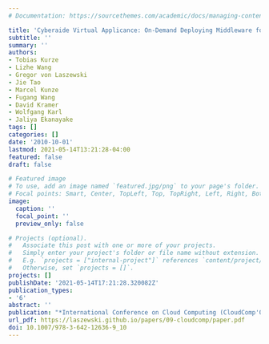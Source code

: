 ```yaml
---
# Documentation: https://sourcethemes.com/academic/docs/managing-content/

title: 'Cyberaide Virtual Applicance: On-Demand Deploying Middleware for Cyberinfrastructure'
subtitle: ''
summary: ''
authors:
- Tobias Kurze
- Lizhe Wang
- Gregor von Laszewski
- Jie Tao
- Marcel Kunze
- Fugang Wang
- David Kramer
- Wolfgang Karl
- Jaliya Ekanayake
tags: []
categories: []
date: '2010-10-01'
lastmod: 2021-05-14T13:21:28-04:00
featured: false
draft: false

# Featured image
# To use, add an image named `featured.jpg/png` to your page's folder.
# Focal points: Smart, Center, TopLeft, Top, TopRight, Left, Right, BottomLeft, Bottom, BottomRight.
image:
  caption: ''
  focal_point: ''
  preview_only: false

# Projects (optional).
#   Associate this post with one or more of your projects.
#   Simply enter your project's folder or file name without extension.
#   E.g. `projects = ["internal-project"]` references `content/project/deep-learning/index.md`.
#   Otherwise, set `projects = []`.
projects: []
publishDate: '2021-05-14T17:21:28.320082Z'
publication_types:
- '6'
abstract: ''
publication: "*International Conference on Cloud Computing (CloudComp'09)*"
url_pdf: https://laszewski.github.io/papers/09-cloudcomp/paper.pdf
doi: 10.1007/978-3-642-12636-9_10
---
```


